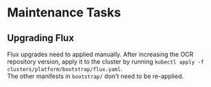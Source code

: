 # Maintenance Tasks

## Upgrading Flux

Flux upgrades need to applied manually. After increasing the OCR repository version, apply it to the cluster by running `kubectl apply -f clusters/platform/bootstrap/flux.yaml`.  
The other manifests in `bootstrap/` don't need to be re-applied.
